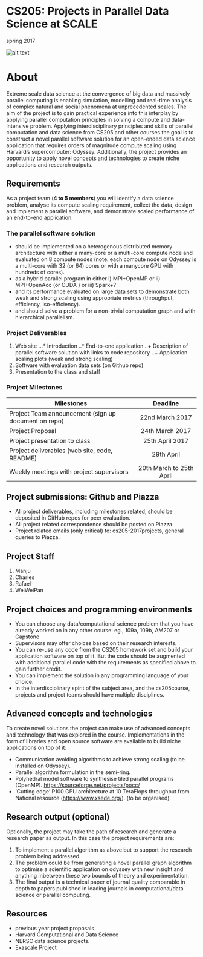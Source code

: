 # CS205: Projects in Parallel Data Science at SCALE
spring 2017

![alt text](https://github.com/harvard-cs205/CS205-Spring2017-Projects/edit/master/images/projectsimg.png "Parallel Data Science")


# About
Extreme scale data science at the convergence of big data and massively parallel computing is enabling simulation, modelling and real-time analysis of complex natural and social phenomena at unprecedented scales. The aim of the project is to gain practical experience into this interplay by applying parallel computation principles in solving a compute and data-intensive problem. 
Applying interdisciplinary principles and skills of parallel computation and data science from CS205 and other courses  the goal is to construct a novel parallel software solution for an open-ended data science application that requires orders of magnitude compute scaling using Harvard’s supercomputer: Odyssey. Additionally, the project provides an opportunity to apply novel concepts and technologies to create niche applications and research outputs.

## Requirements
As a project team (**4 to 5 members**) you will identify a data science problem,  analyse its compute scaling requirement, collect the data, design and implement a parallel software, and demonstrate  scaled performance of an end-to-end application.

### The parallel software solution
- should be implemented on a heterogenous  distributed memory architecture with either a many-core or a multi-core compute node and  evaluated on 8 compute nodes (note: each compute node on Odyssey is a multi-core with 32 (or 64) cores or with a manycore GPU with hundreds of cores). 
- as a  hybrid parallel program in either i) MPI+OpenMP or ii) MPI+OpenAcc (or CUDA ) or iii) Spark+?
- and  its performance evaluated  on large data sets to  demonstrate both weak and strong scaling using appropriate metrics (throughput, efficiency, iso-efficiency).
- and should solve a problem for a  non-trivial computation graph and with hierarchical parallelism. 

### Project Deliverables
1. Web site
...* Introduction 
..* End-to-end application 
..+ Description of parallel software solution with links to code repository
..+ Application scaling plots (weak and strong scaling)
2. Software with evaluation data sets (on Github repo)
3. Presentation to the class and staff

### Project Milestones

| Milestones    | Deadline  | 
| ------------- |:-------------:| 
| Project Team announcement (sign up document on repo)     | 22nd March 2017 | 
| Project Proposal       | 24th March 2017      |  
| Project presentation to class       | 25th April 2017      |  
| Project deliverables (web site, code, README)| 29th April      | 
| Weekly meetings with project supervisors | 20th March to 25th April |

## Project submissions: Github and Piazza
- All project deliverables, including milestones related,  should be deposited in GitHub repos for peer evaluation.
- All project related correspondence should be posted on Piazza. 
- Project related emails (only critical) to: cs205-2017projects, general queries to Piazza.

## Project Staff
1. Manju
2. Charles 
3. Rafael
4. WeiWeiPan



## Project choices and programming environments
- You can choose any data/computational science problem that you have already worked on in any other course: eg., 109a, 109b, AM207 or Capstone
- Supervisors may offer choices based on their research interests. 
- You can re-use any code from the CS205 homework set and build your application software on top of it. But the code should be augmented with additional parallel code with  the requirements as specified above to gain further credit.
- You can implement the solution in any programming language of your choice. 
- In the interdisciplinary spirit of the subject area, and the cs205course, projects and project teams should have multiple disciplines.

## Advanced concepts and technologies
To create novel solutions the project can make use of advanced concepts and technology that was explored in the course. 
 Implementations in the form of libraries and open source software  are available to build niche applications on top of it:
- Communication avoiding algorithms  to achieve strong scaling (to be installed on Odyssey).
- Parallel algorithm formulation in the semi-ring.
- Polyhedral model software to synthesise tiled parallel programs (OpenMP). https://sourceforge.net/projects/pocc/
- ‘Cutting edge’ P100 GPU architecture at 10 TeraFlops throughput from National resource (https://www.xsede.org/). (to be organised). 

## Research output (optional)
Optionally, the project may take the path of research and generate a research paper as output.  In this case the project requirements are:
1. To implement a parallel algorithm as above but to support the research problem being addressed.
2. The problem could be from generating a novel parallel graph algorithm  to optimise a scientific application  on odyssey with new insight and anything inbetween these two bounds of theory and experimentation.  
3. The final output is a technical paper of journal quality comparable in depth to  papers published  in leading journals in computational/data science  or parallel computing.

## Resources
- previous year project proposals
- Harvard Computational and Data Science
- NERSC data science projects.
- Exascale Project 
